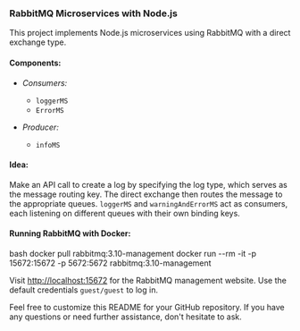 ### RabbitMQ Microservices with Node.js

This project implements Node.js microservices using RabbitMQ with a direct exchange type.

#### Components:

- *Consumers:*
  - `loggerMS`
  - `ErrorMS`

- *Producer:*
  - `infoMS`

#### Idea:

Make an API call to create a log by specifying the log type, which serves as the message routing key. The direct exchange then routes the message to the appropriate queues. `loggerMS` and `warningAndErrorMS` act as consumers, each listening on different queues with their own binding keys.

#### Running RabbitMQ with Docker:

bash
docker pull rabbitmq:3.10-management
docker run --rm -it -p 15672:15672 -p 5672:5672 rabbitmq:3.10-management


Visit [http://localhost:15672](http://localhost:15672) for the RabbitMQ management website. Use the default credentials `guest/guest` to log in.

Feel free to customize this README for your GitHub repository. If you have any questions or need further assistance, don't hesitate to ask.
